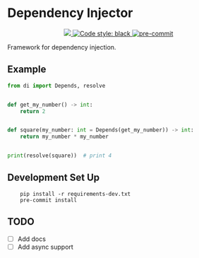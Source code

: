 # Dependency Injector

<p align="center">
    <a href="https://codecov.io/gh/adhtruong/dependency-injector">
        <img src="https://codecov.io/gh/adhtruong/dependency-injector/main/graph/badge.svg?token=4I7OINJKAO"
        style="max-width:100%;" />
    </a>
    <a href="https://github.com/psf/black">
        <img alt="Code style: black" src="https://img.shields.io/badge/code%20style-black-000000.svg"
        style="max-width:100%;" />
    </a>
    <a href="https://github.com/pre-commit/pre-commit">
        <img src="https://img.shields.io/badge/pre--commit-enabled-brightgreen?logo=pre-commit&logoColor=white" alt="pre-commit" style="max-width:100%;" />
    </a>
</p>

Framework for dependency injection.

## Example

```python
from di import Depends, resolve


def get_my_number() -> int:
    return 2


def square(my_number: int = Depends(get_my_number)) -> int:
    return my_number * my_number


print(resolve(square))  # print 4

```

## Development Set Up

```
    pip install -r requirements-dev.txt
    pre-commit install
```

## TODO

- [ ] Add docs
- [ ] Add async support
